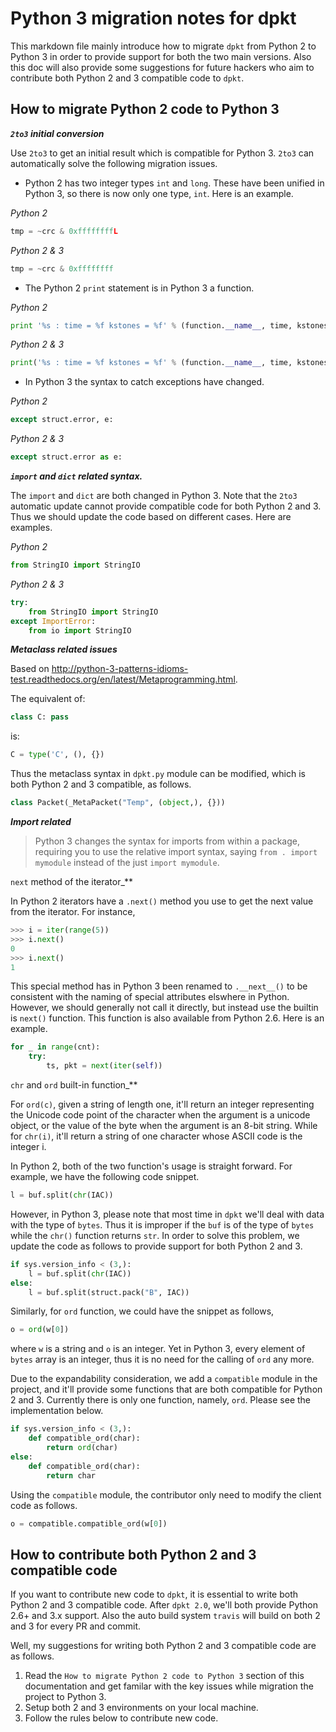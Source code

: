 # Python 3 migration notes for dpkt

This markdown file mainly introduce how to migrate `dpkt` from Python 2 to Python 3 in order to provide support for both the two main versions. Also this doc will also provide some suggestions for future hackers who aim to contribute both Python 2 and 3 compatible code to `dpkt`.

## How to migrate Python 2 code to Python 3

**_`2to3` initial conversion_**

Use `2to3` to get an initial result which is compatible for Python 3. `2to3` can automatically solve the following migration issues.

* Python 2 has two integer types `int` and `long`. These have been unified in Python 3, so there is now only one type, `int`. Here is an example.

 _Python 2_
 ``` python
 tmp = ~crc & 0xffffffffL
 ```
_Python 2 & 3_
 ``` python
tmp = ~crc & 0xffffffff
 ```

* The Python 2 `print` statement is in Python 3 a function.

 _Python 2_
 ``` python
 print '%s : time = %f kstones = %f' % (function.__name__, time, kstones)
 ```

 _Python 2 & 3_
 ``` python
 print('%s : time = %f kstones = %f' % (function.__name__, time, kstones))
 ```

* In Python 3 the syntax to catch exceptions have changed.

 _Python 2_
 ``` python
 except struct.error, e:
 ```

 _Python 2 & 3_
 ``` python
 except struct.error as e:
 ```

**_`import` and `dict` related syntax._**

The `import` and `dict` are both changed in Python 3. Note that the `2to3` automatic update cannot provide compatible code for both Python 2 and 3. Thus we should update the code based on different cases. Here are examples.

_Python 2_
``` python
from StringIO import StringIO
```

_Python 2 & 3_
``` python
try:
    from StringIO import StringIO
except ImportError:
    from io import StringIO
```

_**Metaclass related issues**_

Based on http://python-3-patterns-idioms-test.readthedocs.org/en/latest/Metaprogramming.html.

The equivalent of:

``` python
class C: pass
```

is:

``` python
C = type('C', (), {})
```

Thus the metaclass syntax in `dpkt.py` module can be modified, which is both Python 2 and 3 compatible, as follows.

``` python
class Packet(_MetaPacket("Temp", (object,), {}))
```

**_Import related_**

> Python 3 changes the syntax for imports from within a package, requiring you to use the relative import syntax, saying `from . import mymodule` instead of the just `import mymodule`.

`next` method of the iterator_**

In Python 2 iterators have a `.next()` method you use to get the next value from the iterator. For instance,

``` python
>>> i = iter(range(5))
>>> i.next()
0
>>> i.next()
1
```

This special method has in Python 3 been renamed to `.__next__()` to be consistent with the naming of special attributes elswhere in Python. However, we should generally not call it directly, but instead use the builtin is `next()` function. This function is also available from Python 2.6. Here is an example.

``` python
for _ in range(cnt):
    try:
        ts, pkt = next(iter(self))
```

`chr` and `ord` built-in function_**

For `ord(c)`, given a string of length one, it'll return an integer representing the Unicode code point of the character when the argument is a unicode object, or the value of the byte when the argument is an 8-bit string. While for `chr(i)`, it'll return a string of one character whose ASCII code is the integer i.

In Python 2, both of the two function's usage is straight forward. For example, we have the following code snippet.

``` python
l = buf.split(chr(IAC))
```

However, in Python 3, please note that most time in `dpkt` we'll deal with data with the type of `bytes`. Thus it is improper if the `buf` is of the type of `bytes` while the `chr()` function returns `str`. In order to solve this problem, we update the code as follows to provide support for both Python 2 and 3.

``` python
if sys.version_info < (3,):
    l = buf.split(chr(IAC))
else:
    l = buf.split(struct.pack("B", IAC))
```

Similarly, for `ord` function, we could have the snippet as follows,

``` python
o = ord(w[0])
```

where `w` is a string and `o` is an integer. Yet in Python 3, every element of `bytes` array is an integer, thus it is no need for the calling of `ord` any more. 

Due to the expandability consideration, we add a `compatible` module in the project, and it'll provide some functions that are both compatible for Python 2 and 3. Currently there is only one function, namely, `ord`. Please see the implementation below.

``` python
if sys.version_info < (3,):
    def compatible_ord(char):
        return ord(char)
else:
    def compatible_ord(char):
        return char
```

Using the `compatible` module, the contributor only need to modify the client code as follows.

``` python
o = compatible.compatible_ord(w[0])
```




## How to contribute both Python 2 and 3 compatible code

If you want to contribute new code to `dpkt`, it is essential to write both Python 2 and 3 compatible code. After `dpkt 2.0`, we'll both provide Python 2.6+ and 3.x support. Also the auto build system `travis` will build on both 2 and 3 for every PR and commit.

Well, my suggestions for writing both Python 2 and 3 compatible code are as follows.

1. Read the `How to migrate Python 2 code to Python 3` section of this documentation and get familar with the key issues while migration the project to Python 3.
2. Setup both 2 and 3 environments on your local machine.
3. Follow the rules below to contribute new code.
